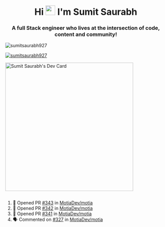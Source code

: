 <h1 align="center">Hi <img src="https://raw.githubusercontent.com/MartinHeinz/MartinHeinz/master/wave.gif" width="30px"> I'm Sumit Saurabh</h1>
<h3 align="center">A full Stack engineer who lives at the intersection of code, content and community!</h3>

<p align="left"> <img src="https://komarev.com/ghpvc/?username=sumitsaurabh927&label=Profile%20views&color=0e75b6&style=flat" alt="sumitsaurabh927" /> </p>


<p align="left"> <a href="https://twitter.com/sumitsaurabh927" target="blank"><img src="https://img.shields.io/twitter/follow/sumitsaurabh927?logo=twitter&style=for-the-badge" alt="sumitsaurabh927" /></a> </p>


<a href="https://api.daily.dev/devcards/7d94ae10a1cc42f39f319acddfaf2e5b.png?r=6b7"><img src="https://api.daily.dev/devcards/7d94ae10a1cc42f39f319acddfaf2e5b.png?r=6b7" width="400" alt="Sumit Saurabh's Dev Card"/></a>

<p align="left"> <a href="https://twitter.com/" target="blank"><img src="https://img.shields.io/twitter/follow/?logo=twitter&style=for-the-badge" alt="" /></a> </p>



<!--
<p><img align="center" src="https://github-readme-stats.vercel.app/api?username=sumitsaurabh927&count_private=true" alt="sumitsaurabh927" /></p>
-->

<!--START_SECTION:activity-->
1. 💪 Opened PR [#343](https://github.com/MotiaDev/motia/pull/343) in [MotiaDev/motia](https://github.com/MotiaDev/motia)
2. 💪 Opened PR [#342](https://github.com/MotiaDev/motia/pull/342) in [MotiaDev/motia](https://github.com/MotiaDev/motia)
3. 💪 Opened PR [#341](https://github.com/MotiaDev/motia/pull/341) in [MotiaDev/motia](https://github.com/MotiaDev/motia)
4. 🗣 Commented on [#327](https://github.com/MotiaDev/motia/pull/327#issuecomment-2956755172) in [MotiaDev/motia](https://github.com/MotiaDev/motia)
<!--END_SECTION:activity-->
